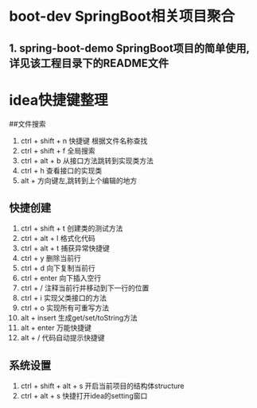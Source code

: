 # boot-dev SpringBoot相关项目聚合
    
## 1. spring-boot-demo SpringBoot项目的简单使用, 详见该工程目录下的README文件

# idea快捷键整理
##文件搜索
 1. ctrl + shift + n 快捷键 根据文件名称查找
 2. ctrl + shift + f 全局搜索
 3. ctrl + alt + b 从接口方法跳转到实现类方法
 4. ctrl + h 查看接口的实现类
 5. alt + 方向键左,跳转到上个编辑的地方
 
## 快捷创建
 1. ctrl + shift + t 创建类的测试方法
 2. ctrl + alt + l 格式化代码
 3. ctrl + alt + t 捕获异常快捷键
 4. ctrl + y 删除当前行
 5. ctrl + d 向下复制当前行
 6. ctrl + enter 向下插入空行
 7. ctrl + / 注释当前行并移动到下一行的位置
 8. ctrl + i 实现父类接口的方法
 9. ctrl + o 实现所有可重写方法
 10. alt + insert 生成get/set/toString方法
 11. alt + enter 万能快捷键
 12. alt + / 代码自动提示快捷键
 
## 系统设置
 1. ctrl + shift + alt + s 开启当前项目的结构体structure
 2. ctrl + alt + s 快捷打开idea的setting窗口 